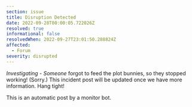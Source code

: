 ```yaml
---
section: issue
title: Disruption Detected
date: 2022-09-28T00:00:05.722026Z
resolved: true
informational: false
resolvedWhen: 2022-09-27T23:01:50.288824Z
affected:
  - Forum
severity: disrupted
---
```

*Investigating* - _Someone_ forgot to feed the plot bunnies, so they stopped working! (Sorry.) This incident post will be updated once we have more information. Hang tight!

This is an automatic post by a monitor bot.
        